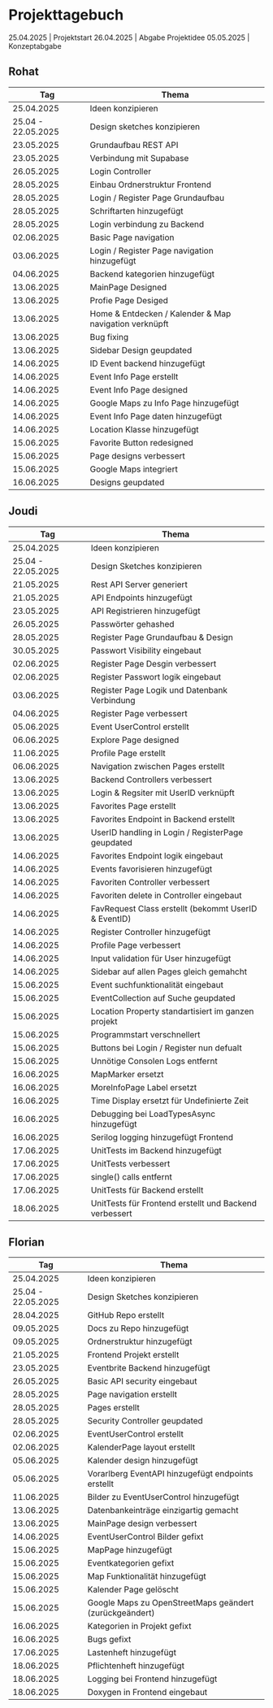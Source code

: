 # Projekttagebuch

25.04.2025 | Projektstart
26.04.2025 | Abgabe Projektidee
05.05.2025 | Konzeptabgabe

## Rohat

| Tag                | Thema                                                  |
| ------------------ | ------------------------------------------------------ |
| 25.04.2025         | Ideen konzipieren                                      |
| 25.04 - 22.05.2025 | Design sketches konzipieren                            |
| 23.05.2025         | Grundaufbau REST API                                   |
| 23.05.2025         | Verbindung mit Supabase                                |
| 26.05.2025         | Login Controller                                       |
| 28.05.2025         | Einbau Ordnerstruktur Frontend                         |
| 28.05.2025         | Login / Register Page Grundaufbau                      |
| 28.05.2025         | Schriftarten hinzugefügt                               |
| 28.05.2025         | Login verbindung zu Backend                            |
| 02.06.2025         | Basic Page navigation                                  |
| 03.06.2025         | Login / Register Page navigation hinzugefügt           |
| 04.06.2025         | Backend kategorien hinzugefügt                         |
| 13.06.2025         | MainPage Designed                                      |
| 13.06.2025         | Profie Page Desiged                                    |
| 13.06.2025         | Home & Entdecken / Kalender & Map navigation verknüpft |
| 13.06.2025         | Bug fixing                                             |
| 13.06.2025         | Sidebar Design geupdated                               |
| 14.06.2025         | ID Event backend hinzugefügt                           |
| 14.06.2025         | Event Info Page erstellt                               |
| 14.06.2025         | Event Info Page designed                               |
| 14.06.2025         | Google Maps zu Info Page hinzugefügt                   |
| 14.06.2025         | Event Info Page daten hinzugefügt                      |
| 14.06.2025         | Location Klasse hinzugefügt                            |
| 15.06.2025         | Favorite Button redesigned                             |
| 15.06.2025         | Page designs verbessert                                |
| 15.06.2025         | Google Maps integriert                                 |
| 16.06.2025         | Designs geupdated                                      |

## Joudi

| Tag                | Thema                                                  |
| ------------------ | ------------------------------------------------------ |
| 25.04.2025         | Ideen konzipieren                                      |
| 25.04 - 22.05.2025 | Design Sketches konzipieren                            |
| 21.05.2025         | Rest API Server generiert                              |
| 21.05.2025         | API Endpoints hinzugefügt                              |
| 23.05.2025         | API Registrieren hinzugefügt                           |
| 26.05.2025         | Passwörter gehashed                                    |
| 28.05.2025         | Register Page Grundaufbau & Design                     |
| 30.05.2025         | Passwort Visibility eingebaut                          |
| 02.06.2025         | Register Page Desgin verbessert                        |
| 02.06.2025         | Register Passwort logik eingebaut                      |
| 03.06.2025         | Register Page Logik und Datenbank Verbindung           |
| 04.06.2025         | Register Page verbessert                               |
| 05.06.2025         | Event UserControl erstellt                             |
| 06.06.2025         | Explore Page designed                                  |
| 11.06.2025         | Profile Page erstellt                                  |
| 06.06.2025         | Navigation zwischen Pages erstellt                     |
| 13.06.2025         | Backend Controllers verbessert                         |
| 13.06.2025         | Login & Regsiter mit UserID verknüpft                  |
| 13.06.2025         | Favorites Page erstellt                                |
| 13.06.2025         | Favorites Endpoint in Backend erstellt                 |
| 13.06.2025         | UserID handling in Login / RegisterPage geupdated      |
| 14.06.2025         | Favorites Endpoint logik eingebaut                     |
| 14.06.2025         | Events favorisieren hinzugefügt                        |
| 14.06.2025         | Favoriten Controller verbessert                        |
| 14.06.2025         | Favoriten delete in Controller eingebaut               |
| 14.06.2025         | FavRequest Class erstellt (bekommt UserID & EventID)   |
| 14.06.2025         | Register Controller hinzugefügt                        |
| 14.06.2025         | Profile Page verbessert                                |
| 14.06.2025         | Input validation für User hinzugefügt                  |
| 14.06.2025         | Sidebar auf allen Pages gleich gemahcht                |
| 15.06.2025         | Event suchfunktionalität eingebaut                     |
| 15.06.2025         | EventCollection auf Suche geupdated                    |
| 15.06.2025         | Location Property standartisiert im ganzen projekt     |
| 15.06.2025         | Programmstart verschnellert                            |
| 15.06.2025         | Buttons bei Login / Register nun defualt               |
| 15.06.2025         | Unnötige Consolen Logs entfernt                        |
| 16.06.2025         | MapMarker ersetzt                                      |
| 16.06.2025         | MoreInfoPage Label ersetzt                             |
| 16.06.2025         | Time Display ersetzt für Undefinierte Zeit             |
| 16.06.2025         | Debugging bei LoadTypesAsync hinzugefügt               |
| 16.06.2025         | Serilog logging hinzugefügt Frontend                   |
| 17.06.2025         | UnitTests im Backend hinzugefügt                       |
| 17.06.2025         | UnitTests verbessert                                   |
| 17.06.2025         | single() calls entfernt                                |
| 17.06.2025         | UnitTests für Backend erstellt                         |
| 18.06.2025         | UnitTests für Frontend erstellt und Backend verbessert |

## Florian

| Tag                | Thema                                                   |
| ------------------ | ------------------------------------------------------- |
| 25.04.2025         | Ideen konzipieren                                       |
| 25.04 - 22.05.2025 | Design Sketches konzipieren                             |
| 28.04.2025         | GitHub Repo erstellt                                    |
| 09.05.2025         | Docs zu Repo hinzugefügt                                |
| 09.05.2025         | Ordnerstruktur hinzugefügt                              |
| 21.05.2025         | Frontend Projekt erstellt                               |
| 23.05.2025         | Eventbrite Backend hinzugefügt                          |
| 26.05.2025         | Basic API security eingebaut                            |
| 28.05.2025         | Page navigation erstellt                                |
| 28.05.2025         | Pages erstellt                                          |
| 28.05.2025         | Security Controller geupdated                           |
| 02.06.2025         | EventUserControl erstellt                               |
| 02.06.2025         | KalenderPage layout erstellt                            |
| 05.06.2025         | Kalender design hinzugefügt                             |
| 05.06.2025         | Vorarlberg EventAPI hinzugefügt endpoints erstellt      |
| 11.06.2025         | Bilder zu EventUserControl hinzugefügt                  |
| 13.06.2025         | Datenbankeinträge einzigartig gemacht                   |
| 13.06.2025         | MainPage design verbessert                              |
| 14.06.2025         | EventUserControl Bilder gefixt                          |
| 15.06.2025         | MapPage hinzugefügt                                     |
| 15.06.2025         | Eventkategorien gefixt                                  |
| 15.06.2025         | Map Funktionalität hinzugefügt                          |
| 15.06.2025         | Kalender Page gelöscht                                  |
| 15.06.2025         | Google Maps zu OpenStreetMaps geändert (zurückgeändert) |
| 16.06.2025         | Kategorien in Projekt gefixt                            |
| 16.06.2025         | Bugs gefixt                                             |
| 17.06.2025         | Lastenheft hinzugefügt                                  |
| 18.06.2025         | Pflichtenheft hinzugefügt                               |
| 18.06.2025         | Logging bei Frontend hinzugefügt                        |
| 18.06.2025         | Doxygen in Frontend eingebaut                           |